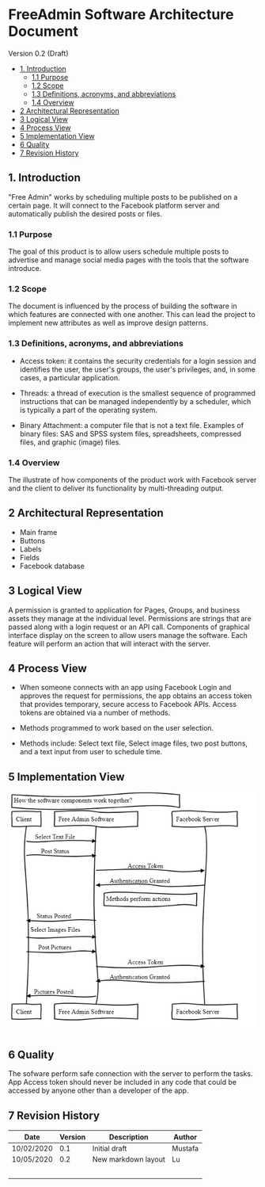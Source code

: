 # FreeAdmin Software Architecture Document
Version 0.2 (Draft)

  * [1. Introduction](#1-introduction)
    + [1.1 Purpose](#11-purpose)
    + [1.2 Scope](#12-scope)
    + [1.3 Definitions, acronyms, and abbreviations](#13-definitions--acronyms--and-abbreviations)
    + [1.4 Overview](#14-overview)
  * [2 Architectural Representation](#2-architectural-representation)
  * [3 Logical View](#3-logical-view)
  * [4 Process View](#4-process-view)
  * [5 Implementation View](#5-implementation-view)
  * [6 Quality](#6-quality)
  * [7 Revision History](#7-revision-history)

## 1. Introduction

"Free Admin" works by scheduling multiple posts to be published on a certain page.
It will connect to the Facebook platform server and automatically publish the desired posts or files.


### 1.1 Purpose

The goal of this product is to allow users schedule multiple posts to advertise and manage social media pages with the tools that the software introduce.


### 1.2 Scope

The document is influenced by the process of building the software in which features are connected with one another.
This can lead the project to implement new attributes as well as improve design patterns.


### 1.3 Definitions, acronyms, and abbreviations

* Access token: it contains the security credentials for a login session and identifies the user, the user's groups, the user's privileges, and, in some cases, a particular application.

* Threads: a thread of execution is the smallest sequence of programmed instructions that can be managed independently by a scheduler, which is typically a part of the operating system.

* Binary Attachment: a computer file that is not a text file. Examples of binary files: SAS and SPSS system files, spreadsheets, compressed files, and graphic (image) files.


### 1.4 Overview

The illustrate of how components of the product work with Facebook server and the client to deliver its functionality by multi-threading output.


## 2 Architectural Representation

* Main frame
* Buttons
* Labels
* Fields
* Facebook database


## 3 Logical View

A permission is granted to application for Pages, Groups, and business assets they manage at the individual level. Permissions are strings that are passed along with a login request or an API call.
Components of graphical interface display on the screen to allow users manage the software.
Each feature will perform an action that will interact with the server.


## 4 Process View

* When someone connects with an app using Facebook Login and approves the request for permissions, the app obtains an access token that provides temporary, secure access to Facebook APIs. Access tokens are obtained via a number of methods.

* Methods programmed to work based on the user selection.

* Methods include: Select text file, Select image files, two post buttons, and a text input from user to schedule time.


## 5 Implementation View

![](images/diagram.png)


## 6 Quality

The sofware perform safe connection with the server to perform the tasks.
App Access token should never be included in any code that could be accessed by anyone other than a developer of the app.

## 7 Revision History
| Date  | Version  | Description  | Author  |
| ------------ | ------------ | ------------ | ------------ |
| 10/02/2020  | 0.1  | Initial draft  | Mustafa  |
| 10/05/2020  | 0.2  | New markdown layout  | Lu  |
|   |   |   |   |
|   |   |   |   |
|   |   |   |   |
|   |   |   |   |
|   |   |   |   |

